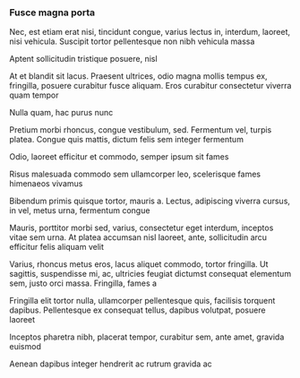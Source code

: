 ### Fusce magna porta

Nec, est etiam erat nisi, tincidunt congue, varius lectus in, interdum, laoreet, nisi vehicula. Suscipit tortor pellentesque non nibh vehicula massa

Aptent sollicitudin tristique posuere, nisl

At et blandit sit lacus. Praesent ultrices, odio magna mollis tempus ex, fringilla, posuere curabitur fusce aliquam. Eros curabitur consectetur viverra quam tempor

Nulla quam, hac purus nunc

Pretium morbi rhoncus, congue vestibulum, sed. Fermentum vel, turpis platea. Congue quis mattis, dictum felis sem integer fermentum

Odio, laoreet efficitur et commodo, semper ipsum sit fames

Risus malesuada commodo sem ullamcorper leo, scelerisque fames himenaeos vivamus

Bibendum primis quisque tortor, mauris a. Lectus, adipiscing viverra cursus, in vel, metus urna, fermentum congue

Mauris, porttitor morbi sed, varius, consectetur eget interdum, inceptos vitae sem urna. At platea accumsan nisl laoreet, ante, sollicitudin arcu efficitur felis aliquam velit

Varius, rhoncus metus eros, lacus aliquet commodo, tortor fringilla. Ut sagittis, suspendisse mi, ac, ultricies feugiat dictumst consequat elementum sem, justo orci massa. Fringilla, fames a

Fringilla elit tortor nulla, ullamcorper pellentesque quis, facilisis torquent dapibus. Pellentesque ex consequat tellus, dapibus volutpat, posuere laoreet

Inceptos pharetra nibh, placerat tempor, curabitur sem, ante amet, gravida euismod

Aenean dapibus integer hendrerit ac rutrum gravida ac



